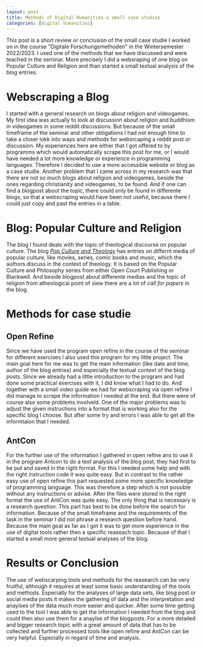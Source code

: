 ```yaml
---
layout: post
title: Methods of Digital Humanities-a small case studies
categories: [digital humanities]
---
```


This post is a short review or conclusion of the small case studie I worked on in the course "Digitale Forschungsmethoden" in the Wintersemester 2022/2023. I used one of the methods that we have discussed and were teached in the seminar. More precisely I did a websraping of one blog on Popular Culture and Religion and than started a small textual analysis of the blog entries. 
# Webscraping a Blog

I started with a general research on blogs about religion and videogames. My first idea was actually to look at discussion about religion and buddhism in videogames in some reddit discussions. But because of the small timeframe of the seminar and other obligations I had not enough time to take a closer lokk into ways and methods for websrcaping a reddit post or discussion. My experiences here are either that I got offered to by programms which would automatically scrape this post for me, or I would have needed a lot more knowledge or experience in programming languages. Therefore I decided to use a more accessible website or blog as a case studie. Another problem that I came across in my research was that there are not so much blogs about religion and videogames, beside the ones regarding christianity and videogames, to be found. And if one can find a blogpost about the topic, there could only be found in differente blogs, so that a webscraping would have been not useful, because there I could just copy and past the entries in a table. 
# Blog: Popular Culture and Religion

The blog I found deals with the topic of theological discourse on popular culture. The blog [_Pop Culture and Theology_](https://popularcultureandtheology.com/) has entries on differnt media of popular culture, like movies, series, comic books and music, which the authors discuss in the context of theology. It is based on the Popular Culture and Philosophy series from either Open Court Publishing or Blackwell. And beside blogpost about differente medias and the topic of religion from atheological point of view there are a lot of _call for papers_ in the blog. 
# Methods for case studie
## Open Refine

Since we have used the program open refine in the course of the seminar for different exercises I also used this program for my little project. The main goal here for me was to get the main information (like date and time, author of the blog entries) and especially the textual context of the blog posts. 
Since we already had a little introduction to the program and had done some practical exercises with it, I did know what I had to do. And together with a small video guide we had for webscraping via open refine I did manage to scrape the information I needed at the end. 
But there were of course also some problems involveld. One of the major problems was to adjust the given instructions into a format that is working also for the specific blog I choose. But after some try and errors I was able to get all the informtaion that I needed.
## AntCon

For the further use of the information I gathered in open refine ans to use it in the program Antcon to do a text analysis of the blog post, they had first to be put and saved in the right format. For this I needed some help and with the right instruction code it was quite easy. But in contrast to the rather easy use of open refine this part requested some more specific knowledge of programming language. This was therefore a step which is not possible without any instructions or advise. 
After the files were stored in the right format the use of AntCon was quite easy. The only thing that is necessary is a research question. This part has best to be done before the search for information. Because of the small timeframe and the requirements of the task in the seminar I did not phrase a research question before hand. Because the main goal as far as I got it was to get more experience in the use of digital tools rather then a specific reaseach topic. 
Because of that I started a small more general textual analyses of the blog. 

# Results or Conclusion

The use of webscarping tools and methods for the reasearch can be very fruitful, although it requires at least some basic understanding of the tools and methods. Especially for the analyses of large data sets, like blog post or social media posts it makes the gathering of data and the interpretation and anaylses of the data much more easier and quicker. 
After some time getting used to the tool I was able to get the information I needed from the blog and could then also use them for a anaylse of the blogposts. 
For a more detailed and bigger research topic with a great amount of data that has to be collected and further processed tools like open refine and AntCon can be very helpful. Especially in regard of time and analysis. 
